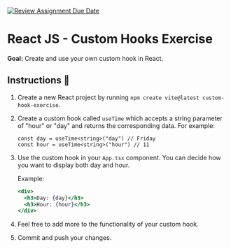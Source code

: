 [![Review Assignment Due Date](https://classroom.github.com/assets/deadline-readme-button-22041afd0340ce965d47ae6ef1cefeee28c7c493a6346c4f15d667ab976d596c.svg)](https://classroom.github.com/a/PE5adxTD)
# React JS - Custom Hooks Exercise

**Goal:** Create and use your own custom hook in React.

## Instructions 📖

1. Create a new React project by running `npm create vite@latest custom-hook-exercise`.
2. Create a custom hook called `useTime` which accepts a string parameter of "hour" or "day"  and returns the corresponding data. For example:

    ```tsx
    const day = useTime<string>("day") // Friday
    const hour = useTime<string>("hour") // 11
    ```

3. Use the custom hook in your `App.tsx` component. You can decide how you want to display both day and hour.

    Example:

    ```jsx
    <div>
      <h3>Day: {day}</h3>
      <h3>Hour: {hour}</h3>
    </div>
    ```

4. Feel free to add more to the functionality of your custom hook.
5. Commit and push your changes.